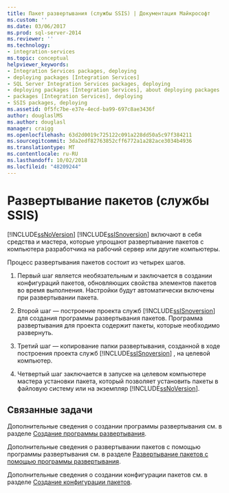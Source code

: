 ```yaml
---
title: Пакет развертывания (службы SSIS) | Документация Майкрософт
ms.custom: ''
ms.date: 03/06/2017
ms.prod: sql-server-2014
ms.reviewer: ''
ms.technology:
- integration-services
ms.topic: conceptual
helpviewer_keywords:
- Integration Services packages, deploying
- deploying packages [Integration Services]
- SQL Server Integration Services packages, deploying
- deploying packages [Integration Services], about deploying packages
- packages [Integration Services], deploying
- SSIS packages, deploying
ms.assetid: 0f5fc7be-e37e-4ecd-ba99-697c8ae3436f
author: douglaslMS
ms.author: douglasl
manager: craigg
ms.openlocfilehash: 63d2d0019c725122c091a228dd50a5c97f384211
ms.sourcegitcommit: 3da2edf82763852cff6772a1a282ace3034b4936
ms.translationtype: MT
ms.contentlocale: ru-RU
ms.lasthandoff: 10/02/2018
ms.locfileid: "48209244"
---
```

# <a name="package-deployment-ssis"></a>Развертывание пакетов (службы SSIS)
  [!INCLUDE[ssNoVersion](../../includes/ssnoversion-md.md)] [!INCLUDE[ssISnoversion](../../includes/ssisnoversion-md.md)] включают в себя средства и мастера, которые упрощают развертывание пакетов с компьютера разработчика на рабочий сервер или другие компьютеры.  
  
 Процесс развертывания пакетов состоит из четырех шагов.  
  
1.  Первый шаг является необязательным и заключается в создании конфигураций пакетов, обновляющих свойства элементов пакетов во время выполнения. Настройки будут автоматически включены при развертывании пакета.  
  
2.  Второй шаг — построение проекта служб [!INCLUDE[ssISnoversion](../../includes/ssisnoversion-md.md)] для создания программы развертывания пакетов. Программа развертывания для проекта содержит пакеты, которые необходимо развернуть.  
  
3.  Третий шаг — копирование папки развертывания, созданной в ходе построения проекта служб [!INCLUDE[ssISnoversion](../../includes/ssisnoversion-md.md)] , на целевой компьютер.  
  
4.  Четвертый шаг заключается в запуске на целевом компьютере мастера установки пакета, который позволяет установить пакеты в файловую систему или на экземпляр [!INCLUDE[ssNoVersion](../../includes/ssnoversion-md.md)].  
  
## <a name="related-tasks"></a>Связанные задачи  
 Дополнительные сведения о создании программы развертывания см. в разделе [Создание программы развертывания](../create-a-deployment-utility.md).  
  
 Дополнительные сведения о развертывании пакетов с помощью программы развертывания см. в разделе [Развертывание пакетов с помощью программы развертывания](../deploy-packages-by-using-the-deployment-utility.md).  
  
 Дополнительные сведения о создании конфигурации пакетов см. в разделе [Создание конфигурации пакетов](../create-package-configurations.md).  
  
  
